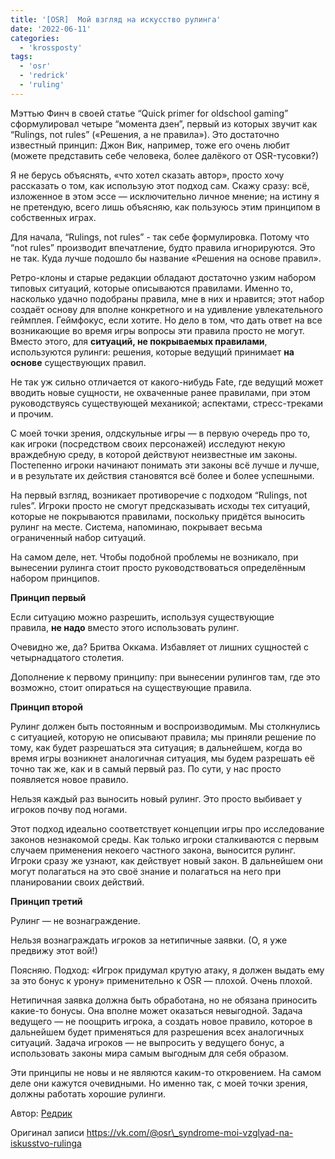 ```yaml
---
title: '[OSR]  Мой взгляд на искусство рулинга'
date: '2022-06-11'
categories:
  - 'krossposty'
tags:
  - 'osr'
  - 'redrick'
  - 'ruling'
---
```


Мэттью Финч в своей статье “Quick primer for oldschool gaming” сформулировал четыре “момента дзен”, первый из которых звучит как “Rulings, not rules” («Решения, а не правила»). Это достаточно известный принцип: Джон Вик, например, тоже его очень любит (можете представить себе человека, более далёкого от OSR-тусовки?)

Я не берусь объяснять, «что хотел сказать автор», просто хочу рассказать о том, как использую этот подход сам. Скажу сразу: всё, изложенное в этом эссе — исключительно личное мнение; на истину я не претендую, всего лишь объясняю, как пользуюсь этим принципом в собственных играх.

Для начала, “Rulings, not rules” - так себе формулировка. Потому что “not rules” производит впечатление, будто правила игнорируются. Это не так. Куда лучше подошло бы название «Решения на основе правил».

Ретро-клоны и старые редакции обладают достаточно узким набором типовых ситуаций, которые описываются правилами. Именно то, насколько удачно подобраны правила, мне в них и нравится; этот набор создаёт основу для вполне конкретного и на удивление увлекательного геймплея. Геймфокус, если хотите. Но дело в том, что дать ответ на все возникающие во время игры вопросы эти правила просто не могут. Вместо этого, для **ситуаций, не покрываемых правилами**, используются рулинги: решения, которые ведущий принимает **на основе** существующих правил.

Не так уж сильно отличается от какого-нибудь Fate, где ведущий может вводить новые сущности, не охваченные ранее правилами, при этом руководствуясь существующей механикой; аспектами, стресс-треками и прочим.

С моей точки зрения, олдскульные игры — в первую очередь про то, как игроки (посредством своих персонажей) исследуют некую враждебную среду, в которой действуют неизвестные им законы. Постепенно игроки начинают понимать эти законы всё лучше и лучше, и в результате их действия становятся всё более и более успешными.

На первый взгляд, возникает противоречие с подходом “Rulings, not rules”. Игроки просто не смогут предсказывать исходы тех ситуаций, которые не покрываются правилами, поскольку придётся выносить рулинг на месте. Система, напоминаю, покрывает весьма ограниченный набор ситуаций.

На самом деле, нет. Чтобы подобной проблемы не возникало, при вынесении рулинга стоит просто руководствоваться определённым набором принципов.

**Принцип первый**

Если ситуацию можно разрешить, используя существующие правила, **не надо** вместо этого использовать рулинг.

Очевидно же, да? Бритва Оккама. Избавляет от лишних сущностей с четырнадцатого столетия.

Дополнение к первому принципу: при вынесении рулингов там, где это возможно, стоит опираться на существующие правила.

**Принцип второй**

Рулинг должен быть постоянным и воспроизводимым. Мы столкнулись с ситуацией, которую не описывают правила; мы приняли решение по тому, как будет разрешаться эта ситуация; в дальнейшем, когда во время игры возникнет аналогичная ситуация, мы будем разрешать её точно так же, как и в самый первый раз. По сути, у нас просто появляется новое правило.

Нельзя каждый раз выносить новый рулинг. Это просто выбивает у игроков почву под ногами.

Этот подход идеально соответствует концепции игры про исследование законов незнакомой среды. Как только игроки сталкиваются с первым случаем применения некоего частного закона, выносится рулинг. Игроки сразу же узнают, как действует новый закон. В дальнейшем они могут полагаться на это своё знание и полагаться на него при планировании своих действий.

**Принцип третий**

Рулинг — не вознаграждение.

Нельзя вознаграждать игроков за нетипичные заявки. (О, я уже предвижу этот вой!)

Поясняю. Подход: «Игрок придумал крутую атаку, я должен выдать ему за это бонус к урону» применительно к OSR — плохой. Очень плохой.

Нетипичная заявка должна быть обработана, но не обязана приносить какие-то бонусы. Она вполне может оказаться невыгодной. Задача ведущего — не поощрить игрока, а создать новое правило, которое в дальнейшем будет применяться для разрешения всех аналогичных ситуаций. Задача игроков — не выпросить у ведущего бонус, а использовать законы мира самым выгодным для себя образом.

Эти принципы не новы и не являются каким-то откровением. На самом деле они кажутся очевидными. Но именно так, с моей точки зрения, должны работать хорошие рулинги.

Автор: [Редрик](https://discord.gg/PE7grs37CH)

Оригинал записи https://vk.com/@osr\_syndrome-moi-vzglyad-na-iskusstvo-rulinga
